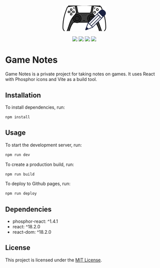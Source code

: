 <p align="center">
  <img src="./src/assets/logo.png" width="140px" />
</p>

<div align="center">
  <a><img src="https://img.shields.io/github/package-json/v/EdTonatto/game-notes/main?label=main"/></a>
  <a href="https://app.codacy.com/gh/EdTonatto/game-notes/dashboard?utm_source=gh&utm_medium=referral&utm_content=&utm_campaign=Badge_grade"><img src="https://app.codacy.com/project/badge/Grade/b7fbfe896b3748fcbfef346f14eebafe"/></a>
  <a href="https://github.com/EdTonatto/game-notes/actions/workflows/main.yml"><img src="https://github.com/EdTonatto/game-notes/actions/workflows/main.yml/badge.svg"/></a>
  <a href="https://github.com/EdTonatto/game-notes/blob/main/LICENSE"><img src="https://img.shields.io/github/license/EdTonatto/game-notes.svg"/></a>
</div>

# Game Notes

Game Notes is a private project for taking notes on games. It uses React with Phosphor icons and Vite as a build tool.

## Installation

To install dependencies, run:

```bash
npm install
```

## Usage

To start the development server, run:

```bash
npm run dev
```

To create a production build, run:

```bash
npm run build
```

To deploy to Github pages, run:

```bash
npm run deploy
```

## Dependencies

  - phosphor-react: ^1.4.1
  - react: ^18.2.0
  - react-dom: ^18.2.0

## License

This project is licensed under the [MIT License](https://opensource.org/licenses/MIT).
